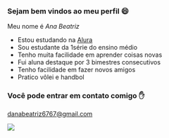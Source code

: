 ### Sejam bem vindos ao meu perfil 😄

Meu nome é *Ana Beatriz*

- Estou estudando na [Alura](https://www.alura.com.br)
- Sou estudante da 1série do ensino médio
- Tenho muita facilidade em aprender coisas novas
- Fui aluna destaque por 3 bimestres consecutivos
- Tenho facilidade em fazer novos amigos
- Pratico vôlei e handbol

### Você pode entrar em contato comigo ✋

danabeatriz6767@gmail.com

![](https://media.tenor.com/gi-hnEGTKdEAAAAi/dancing-duck.gif)

